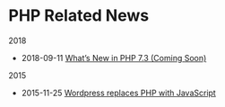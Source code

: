 
PHP Related News
====

2018
* 2018-09-11 [What’s New in PHP 7.3 (Coming Soon)](https://kinsta.com/blog/php-7-3/)

2015
* 2015-11-25 [Wordpress replaces PHP with JavaScript](http://www.infoq.com/news/2015/11/wordpress-php-javascript)


